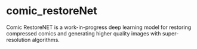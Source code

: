 # comic_restoreNet
Comic RestoreNET is a work-in-progress deep learning model for restoring compressed comics and generating higher quality images with super-resolution algorithms.
